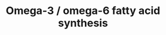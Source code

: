 ---
annotations:
- id: PW:0001253
  parent: classic metabolic pathway
  type: Pathway Ontology
  value: fatty acid omega degradation pathway
- id: PW:0001136
  parent: classic metabolic pathway
  type: Pathway Ontology
  value: fatty acid elongation pathway
- id: PW:0001137
  parent: classic metabolic pathway
  type: Pathway Ontology
  value: unsaturated fatty acid biosynthetic pathway
- id: PW:0000058
  parent: classic metabolic pathway
  type: Pathway Ontology
  value: fatty acid metabolic pathway
authors:
- Eoinfahy
- Ryanmiller
- DeSl
- Egonw
- Eweitz
- Conroy lipids
communities:
- Lipids
description: This pathway is inspired by the Lipidmaps>Omega-3 and omega-6 fatty acids)
  [https://lipidmaps.org/pathway/pathways_maps]. Omega-3 and omega-6 FAs (Fatty acids)
  are important fats obtained from diet, and are both polyunsaturated (indicating
  many double bonds in the lipid tail).The position of the double bond is given in
  the name of the lipid, for example 22:2(13Z,16Z) means a tail length of 22 carbons,
  with 2 double bond. One double bond is at the 13 Carbon, the second on the 16th.This
  number is counted from the tail end of the lipid chain (indicating that the example
  lipid is a 22 - 16 = omega-6 FA).
last-edited: 2023-01-18
organisms:
- Mus musculus
redirect_from:
- /index.php/Pathway:WP4350
- /instance/WP4350
- /instance/WP4350_r124736
revision: r124736
schema-jsonld:
- '@context': https://schema.org/
  '@id': https://wikipathways.github.io/pathways/WP4350.html
  '@type': Dataset
  creator:
    '@type': Organization
    name: WikiPathways
  description: This pathway is inspired by the Lipidmaps>Omega-3 and omega-6 fatty
    acids) [https://lipidmaps.org/pathway/pathways_maps]. Omega-3 and omega-6 FAs
    (Fatty acids) are important fats obtained from diet, and are both polyunsaturated
    (indicating many double bonds in the lipid tail).The position of the double bond
    is given in the name of the lipid, for example 22:2(13Z,16Z) means a tail length
    of 22 carbons, with 2 double bond. One double bond is at the 13 Carbon, the second
    on the 16th.This number is counted from the tail end of the lipid chain (indicating
    that the example lipid is a 22 - 16 = omega-6 FA).
  keywords:
  - 20:2(11Z,14Z)
  - 20:3(11Z,14Z,17Z)
  - 20:4(8Z,11Z,14Z,17Z)
  - 20:5(5Z,8Z,11Z,14Z,17Z)
  - 22:2(13Z,16Z)
  - 22:4(7Z,10Z,13Z,16Z)
  - 22:5(4Z,7Z,10Z,13Z,16Z)
  - 22:5(7Z,10Z,13Z,16Z,19Z)
  - 24:4(9Z,12Z,15Z,18Z)
  - 24:5(6Z,9Z,12Z,15Z,18Z)
  - 24:5(9Z,12Z,15Z,18Z,21Z)
  - 24:6(6Z,9Z,12Z,15Z,18Z,21Z)
  - Acls3
  - Acls4
  - Acot1
  - Acot2
  - Acox1
  - Acox3
  - Acsl1
  - Acsl3
  - Acsl4
  - Arachidonic acid
  - Arachidonoyl-CoA
  - Bishomo-gamma-linolenic acid
  - CoA(18:2(9Z,12Z))
  - CoA(18:3(6Z,9Z,12Z))
  - CoA(18:3(9Z,12Z,15Z))
  - CoA(18:4(6Z,9Z,12Z,15Z))
  - CoA(20:2(11Z,14Z))
  - CoA(20:3(11Z,14Z,17Z))
  - CoA(20:3(8Z,11Z,14Z))
  - CoA(20:4(8Z,11Z,14Z,17Z))
  - CoA(20:5)
  - CoA(22:2(13Z,16Z))
  - CoA(22:4)
  - CoA(22:5(4Z,7Z,10Z,13Z,16Z))
  - CoA(22:5(7Z,10Z,13Z,16Z,19Z))
  - CoA(22:6)
  - CoA(24:4)
  - CoA(24:5(6Z,9Z,12Z,15Z,18Z))
  - CoA(24:5(9Z,12Z,15Z,18Z,21Z))
  - CoA(24:6)
  - DHA
  - Elovl2
  - Elovl5
  - Fads1
  - Fads2
  - Glycerophospholipids
  - Linoleic acid
  - Pla2g4a
  - Pla2g4b
  - Pla2g5
  - Pla2g6
  - Stearidonic acid
  - alpha-Linolenic acid
  - gamma-Linolenic acid
  license: CC0
  name: Omega-3 / omega-6 fatty acid synthesis
seo: CreativeWork
title: Omega-3 / omega-6 fatty acid synthesis
wpid: WP4350
---